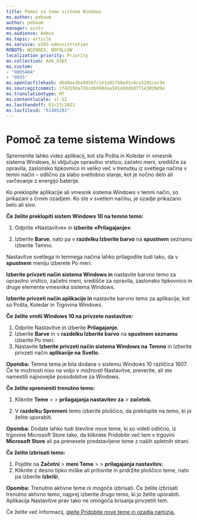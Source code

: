 ```yaml
---
title: Pomoč za teme sistema Windows
ms.author: pebaum
author: pebaum
manager: scotv
ms.audience: Admin
ms.topic: article
ms.service: o365-administration
ROBOTS: NOINDEX, NOFOLLOW
localization_priority: Priority
ms.collection: Adm_O365
ms.custom:
- "9005404"
- "9935"
ms.openlocfilehash: d640ae3ba9956fc161a017b0ed1c4ca3205cec9e
ms.sourcegitcommit: 1f43598a726cdb9904aa501eb8db87f143020d9e
ms.translationtype: MT
ms.contentlocale: sl-SI
ms.lasthandoff: 03/23/2021
ms.locfileid: "51405201"
---
```

# <a name="help-with-windows-themes"></a>Pomoč za teme sistema Windows

Spremenite lahko videz aplikacij, kot sta Pošta in Koledar in vmesnik sistema Windows, ki vključuje opravilno vrstico, začetni meni, središče za opravila, zaslonsko tipkovnico in veliko več v trenutku iz svetlega načina v temni način – odlično za slabo svetlobno stanje, kot je nočno delo ali varčevanje z energijo baterije.  

Ko preklopite aplikacije ali vmesnik sistema Windows v temni način, so prikazani s črnim ozadjem. Ko ste v svetlem načinu, je ozadje prikazano belo ali sivo.
 
**Če želite preklopiti sistem Windows 10 na temno temo:**

1. Odprite »Nastavitve« in **izberite »Prilagajanje«**.
  
1. Izberite **Barve**, nato pa v **razdelku Izberite barvo** na **spustnem** seznamu izberite Temno.

Nastavitve svetlega in temnega načina lahko prilagodite tudi tako, da v **spustnem** meniju izberete Po meri.

**Izberite privzeti način sistema Windows in** nastavite barvno temo za opravilno vrstico, začetni meni, središče za opravila, zaslonsko tipkovnico in druge elemente vmesnika sistema Windows.  

**Izberite privzeti način aplikacije in** nastavite barvno temo za aplikacije, kot so Pošta, Koledar in Trgovina Windows.
 
**Če želite vrniti Windows 10 na privzete nastavitve:**

1. Odprite Nastavitve in izberite **Prilagajanje.**  
1. Izberite **Barve** in v **razdelku Izberite barvo** na **spustnem seznamu** izberite Po meri.  
1. Nastavite **Izberite privzeti način sistema Windows na** **Temno** in Izberite privzeti način **aplikacije na** **Svetlo**.

**Opomba:** Temna tema je bila dodana v sistemu Windows 10 različica 1607. Če te možnosti niso na voljo v možnosti Nastavitve, preverite, ali ste namestili najnovejše posodobitve za Windows.

**Če želite spremeniti trenutno temo:**

1. Kliknite **Teme**  >    >  **prilagajanja nastavitev za**  >  **začetek.**  

1. V **razdelku Spremeni** temo izberite ploščico, da preklopite na temo, ki jo želite uporabiti. 

**Opomba:** Dodate lahko tudi številne nove teme, ki so videti odlično, iz trgovine Microsoft Store tako, da kliknete Pridobite več tem v trgovini **Microsoft Store** ali pa prenesete predstavljene teme z naših spletnih strani.

**Če želite izbrisati temo:**

1. Pojdite na **Začetni**  >  **meni Teme**  >    >  **prilagajanja nastavitev.** 
1. Kliknite z desno tipko miške ali pritisnite in pridržite ploščico teme, nato pa izberite **Izbriši**. 

**Opomba:** Trenutno aktivne teme ni mogoče izbrisati. Če želite izbrisati trenutno aktivno temo, najprej izberite drugo temo, ki jo želite uporabiti. Aplikacija Nastavitve prav tako ne omogoča brisanja privzetih tem.

Če želite več informacij, [glejte Pridobite nove teme in ozadja namizja.](https://support.microsoft.com/windows/get-new-themes-and-desktop-backgrounds-09e3e0a6-02e3-5ecd-22a1-5d048e3cb0d3)
